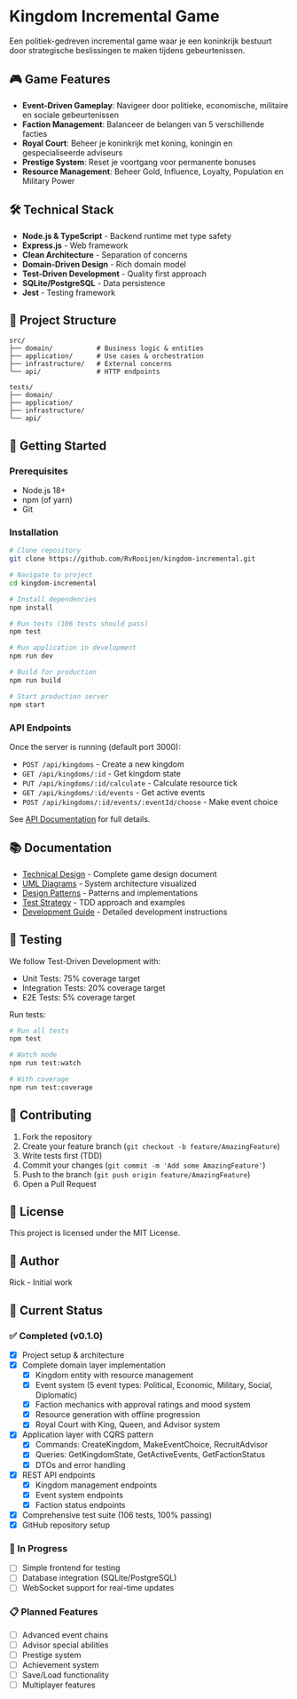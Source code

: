 # Kingdom Incremental Game

Een politiek-gedreven incremental game waar je een koninkrijk bestuurt door strategische beslissingen te maken tijdens gebeurtenissen.

## 🎮 Game Features

- **Event-Driven Gameplay**: Navigeer door politieke, economische, militaire en sociale gebeurtenissen
- **Faction Management**: Balanceer de belangen van 5 verschillende facties
- **Royal Court**: Beheer je koninkrijk met koning, koningin en gespecialiseerde adviseurs
- **Prestige System**: Reset je voortgang voor permanente bonuses
- **Resource Management**: Beheer Gold, Influence, Loyalty, Population en Military Power

## 🛠️ Technical Stack

- **Node.js & TypeScript** - Backend runtime met type safety
- **Express.js** - Web framework
- **Clean Architecture** - Separation of concerns
- **Domain-Driven Design** - Rich domain model
- **Test-Driven Development** - Quality first approach
- **SQLite/PostgreSQL** - Data persistence
- **Jest** - Testing framework

## 📁 Project Structure

```
src/
├── domain/           # Business logic & entities
├── application/      # Use cases & orchestration
├── infrastructure/   # External concerns
└── api/              # HTTP endpoints

tests/
├── domain/
├── application/
├── infrastructure/
└── api/
```

## 🚀 Getting Started

### Prerequisites
- Node.js 18+ 
- npm (of yarn)
- Git

### Installation
```bash
# Clone repository
git clone https://github.com/RvRooijen/kingdom-incremental.git

# Navigate to project
cd kingdom-incremental

# Install dependencies
npm install

# Run tests (106 tests should pass)
npm test

# Run application in development
npm run dev

# Build for production
npm run build

# Start production server
npm start
```

### API Endpoints
Once the server is running (default port 3000):

- `POST /api/kingdoms` - Create a new kingdom
- `GET /api/kingdoms/:id` - Get kingdom state
- `PUT /api/kingdoms/:id/calculate` - Calculate resource tick
- `GET /api/kingdoms/:id/events` - Get active events
- `POST /api/kingdoms/:id/events/:eventId/choose` - Make event choice

See [API Documentation](docs/API.md) for full details.

## 📚 Documentation

- [Technical Design](TECHNICAL_DESIGN.md) - Complete game design document
- [UML Diagrams](UML_DESIGN.puml) - System architecture visualized
- [Design Patterns](DESIGN_PATTERNS.md) - Patterns and implementations
- [Test Strategy](TEST_STRATEGY.md) - TDD approach and examples
- [Development Guide](CLAUDE_INSTRUCTIONS.md) - Detailed development instructions

## 🧪 Testing

We follow Test-Driven Development with:
- Unit Tests: 75% coverage target
- Integration Tests: 20% coverage target
- E2E Tests: 5% coverage target

Run tests:
```bash
# Run all tests
npm test

# Watch mode
npm run test:watch

# With coverage
npm run test:coverage
```

## 🤝 Contributing

1. Fork the repository
2. Create your feature branch (`git checkout -b feature/AmazingFeature`)
3. Write tests first (TDD)
4. Commit your changes (`git commit -m 'Add some AmazingFeature'`)
5. Push to the branch (`git push origin feature/AmazingFeature`)
6. Open a Pull Request

## 📝 License

This project is licensed under the MIT License.

## 👤 Author

Rick - Initial work

## 🎯 Current Status

### ✅ Completed (v0.1.0)
- [x] Project setup & architecture
- [x] Complete domain layer implementation
  - [x] Kingdom entity with resource management
  - [x] Event system (5 event types: Political, Economic, Military, Social, Diplomatic)
  - [x] Faction mechanics with approval ratings and mood system
  - [x] Resource generation with offline progression
  - [x] Royal Court with King, Queen, and Advisor system
- [x] Application layer with CQRS pattern
  - [x] Commands: CreateKingdom, MakeEventChoice, RecruitAdvisor
  - [x] Queries: GetKingdomState, GetActiveEvents, GetFactionStatus
  - [x] DTOs and error handling
- [x] REST API endpoints
  - [x] Kingdom management endpoints
  - [x] Event system endpoints
  - [x] Faction status endpoints
- [x] Comprehensive test suite (106 tests, 100% passing)
- [x] GitHub repository setup

### 🚧 In Progress
- [ ] Simple frontend for testing
- [ ] Database integration (SQLite/PostgreSQL)
- [ ] WebSocket support for real-time updates

### 📋 Planned Features
- [ ] Advanced event chains
- [ ] Advisor special abilities
- [ ] Prestige system
- [ ] Achievement system
- [ ] Save/Load functionality
- [ ] Multiplayer features